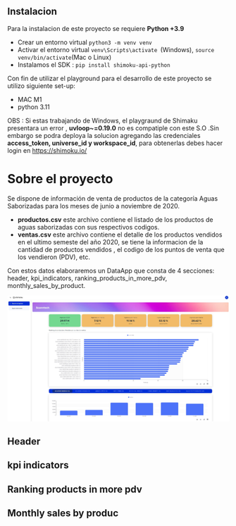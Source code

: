 
## Instalacion

Para la instalacion de este proyecto se requiere **Python +3.9**

* Crear un entorno virtual ```python3 -m venv venv```
* Activar el entorno virtual  ```venv\Scripts\activate ```(Windows),  ```source venv/bin/activate```(Mac o Linux)
* Instalamos el SDK : ```pip install shimoku-api-python```

Con fin de utilizar el playground para el desarrollo de este proyecto se utilizo siguiente set-up:

* MAC M1
* python 3.11

OBS : Si estas trabajando de Windows, el playgraund de Shimaku presentara un error , **uvloop~=0.19.0** no es compatiple con este S.O .Sin embargo se podra deploya la solucion agregando las credenciales **access_token, universe_id y workspace_id**, para obtenerlas debes hacer login en https://shimoku.io/

# Sobre el proyecto
Se dispone de información de venta de productos de la categoría Aguas Saborizadas para los meses de 
junio a noviembre de 2020. 

* **productos.csv** este archivo contiene el listado de los productos de aguas saborizadas con sus respectivos codigos.
* **ventas.csv** este archivo contiene el detalle de los productos vendidos en el ultimo semeste del año 2020, se tiene la informacion de la cantidad de productos vendidos , el codigo de los puntos de venta que los vendieron (PDV), etc.

Con estos datos elaboraremos un DataApp que consta de 4 secciones: header, kpi_indicators, ranking_products_in_more_pdv, monthly_sales_by_product.

![envio de leads drawio](https://github.com/edwinml148/Reto-Shimoku/blob/develop/img/Data%20App.jpg)

## Header

## kpi indicators

## Ranking products in more pdv

## Monthly sales by produc





